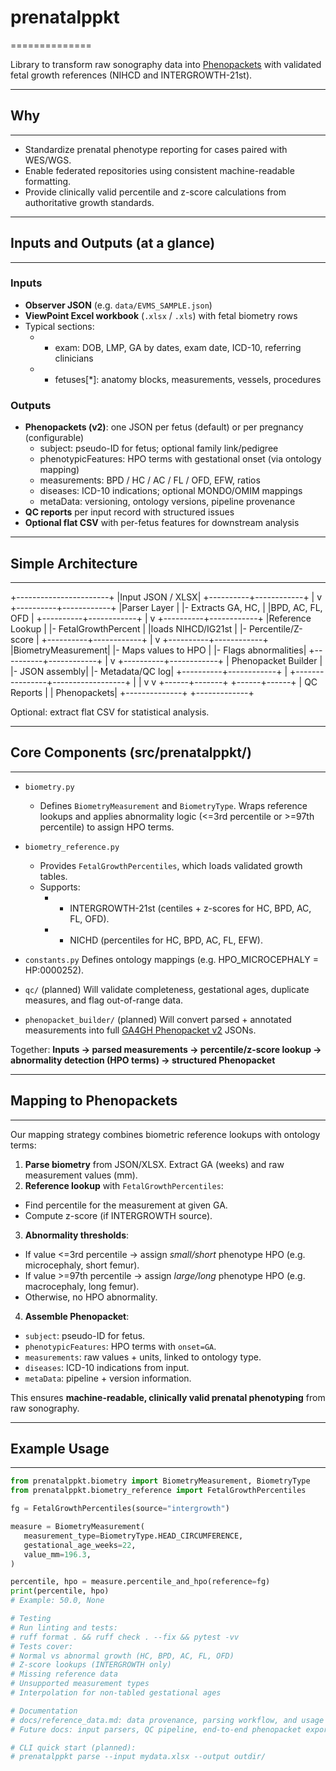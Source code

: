 # prenatalppkt
==============

Library to transform raw sonography data into [Phenopackets](https://phenopacket-schema.readthedocs.io/) with validated fetal growth references (NIHCD and INTERGROWTH-21st).


-------------------------------------------------------------------------------
## Why
-------------------------------------------------------------------------------
- Standardize prenatal phenotype reporting for cases paired with WES/WGS.
- Enable federated repositories using consistent machine-readable formatting.
- Provide clinically valid percentile and z-score calculations from authoritative growth standards.

-------------------------------------------------------------------------------
## Inputs and Outputs (at a glance)
-------------------------------------------------------------------------------
### Inputs
- **Observer JSON** (e.g. `data/EVMS_SAMPLE.json`)
- **ViewPoint Excel workbook** (`.xlsx` / `.xls`) with fetal biometry rows
- Typical sections:
  - * exam: DOB, LMP, GA by dates, exam date, ICD-10, referring clinicians
  - * fetuses[*]: anatomy blocks, measurements, vessels, procedures

### Outputs
- **Phenopackets (v2)**: one JSON per fetus (default) or per pregnancy (configurable)
  * subject: pseudo-ID for fetus; optional family link/pedigree
  * phenotypicFeatures: HPO terms with gestational onset (via ontology mapping)
  * measurements: BPD / HC / AC / FL / OFD, EFW, ratios
  * diseases: ICD-10 indications; optional MONDO/OMIM mappings
  * metaData: versioning, ontology versions, pipeline provenance
- **QC reports** per input record with structured issues
- **Optional flat CSV** with per-fetus features for downstream analysis

-------------------------------------------------------------------------------
## Simple Architecture
-------------------------------------------------------------------------------

+-----------------------+
|Input JSON / XLSX|
+----------+------------+
 |
 v
+----------+------------+
|Parser Layer |
|- Extracts GA, HC, |
|BPD, AC, FL, OFD |
+----------+------------+
 |
 v
+----------+------------+
|Reference Lookup |
|- FetalGrowthPercent |
|loads NIHCD/IG21st |
|- Percentile/Z-score |
+----------+------------+
 |
 v
+----------+------------+
|BiometryMeasurement|
|- Maps values to HPO |
|- Flags abnormalities|
+----------+------------+
 |
 v
+----------+------------+
| Phenopacket Builder |
|- JSON assembly|
|- Metadata/QC log|
+----------+------------+
 |
+----------------+------------------+
| |
v v
 +------+-------+ +------+------+
 | QC Reports | | Phenopackets|
 +--------------+ +-------------+

Optional: extract flat CSV for statistical analysis.

-------------------------------------------------------------------------------
## Core Components (src/prenatalppkt/)
-------------------------------------------------------------------------------
- `biometry.py`
   - Defines `BiometryMeasurement` and `BiometryType`. Wraps reference lookups and applies abnormality logic (<=3rd percentile or >=97th percentile) to assign HPO terms.

- `biometry_reference.py`
   - Provides `FetalGrowthPercentiles`, which loads validated growth tables.
   - Supports:
      - * INTERGROWTH-21st (centiles + z-scores for HC, BPD, AC, FL, OFD).
      - * NICHD (percentiles for HC, BPD, AC, FL, EFW).

- `constants.py`
   Defines ontology mappings (e.g. HPO_MICROCEPHALY = HP:0000252).

- `qc/` (planned)
   Will validate completeness, gestational ages, duplicate measures, and flag out-of-range data.

- `phenopacket_builder/` (planned)
   Will convert parsed + annotated measurements into full [GA4GH Phenopacket v2](https://phenopacket-schema.readthedocs.io/en/latest/) JSONs.

Together:
**Inputs -> parsed measurements -> percentile/z-score lookup -> abnormality detection (HPO terms) -> structured Phenopacket**

-------------------------------------------------------------------------------
## Mapping to Phenopackets
-------------------------------------------------------------------------------
Our mapping strategy combines biometric reference lookups with ontology terms:

1. **Parse biometry** from JSON/XLSX. Extract GA (weeks) and raw measurement values (mm).
2. **Reference lookup** with `FetalGrowthPercentiles`:
* Find percentile for the measurement at given GA.
* Compute z-score (if INTERGROWTH source).
3. **Abnormality thresholds**:
* If value <=3rd percentile -> assign *small/short* phenotype HPO (e.g. microcephaly, short femur).
* If value >=97th percentile -> assign *large/long* phenotype HPO (e.g. macrocephaly, long femur).
* Otherwise, no HPO abnormality.
4. **Assemble Phenopacket**:
* `subject`: pseudo-ID for fetus.
* `phenotypicFeatures`: HPO terms with `onset=GA`.
* `measurements`: raw values + units, linked to ontology type.
* `diseases`: ICD-10 indications from input.
* `metaData`: pipeline + version information.

This ensures **machine-readable, clinically valid prenatal phenotyping** from raw sonography.

-------------------------------------------------------------------------------
## Example Usage
-------------------------------------------------------------------------------
```python
from prenatalppkt.biometry import BiometryMeasurement, BiometryType
from prenatalppkt.biometry_reference import FetalGrowthPercentiles

fg = FetalGrowthPercentiles(source="intergrowth")

measure = BiometryMeasurement(
   measurement_type=BiometryType.HEAD_CIRCUMFERENCE,
   gestational_age_weeks=22,
   value_mm=196.3,
)

percentile, hpo = measure.percentile_and_hpo(reference=fg)
print(percentile, hpo)
# Example: 50.0, None

# Testing
# Run linting and tests:
# ruff format . && ruff check . --fix && pytest -vv
# Tests cover:
# Normal vs abnormal growth (HC, BPD, AC, FL, OFD)
# Z-score lookups (INTERGROWTH only)
# Missing reference data
# Unsupported measurement types
# Interpolation for non-tabled gestational ages

# Documentation
# docs/reference_data.md: data provenance, parsing workflow, and usage notes.
# Future docs: input parsers, QC pipeline, end-to-end phenopacket export.

# CLI quick start (planned):
# prenatalppkt parse --input mydata.xlsx --output outdir/
